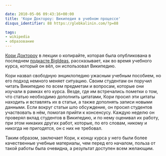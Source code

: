 ```yaml
---

date: 2010-05-06 09:43:16+00:00
title: 'Кори Доктороу: Википедия в учебном процессе'
disqus_identifier: 88 https://glebkalinin.com/?p=88

tags:
- wikipedia
- образование
---
```


[Кори Доктороу](http://craphound.com/) в лекции о копирайте, которая была опубликована в последнем [подкасте BigIdeas](http://www.tvo.org/TVOsites/WebObjects/TvoMicrosite.woa?bi?1272747600000), рассказывает, как во время учебного курса, который он вёл, он использовал Википедию. 

Кори назвал свободную энциклопедию ужасным учебным пособием, но его подход немного меняет ситуацию. Своим студентам он поручил читать Википедию по всем предметам и вопросам, которые они изучали в рамках его курса. Везде, где им встречались пометки о том, что статью необходимо дополнить цитатами, Кори просил эти цитаты находить и вставлять их в статьи, а также дополнять записи новыми данными. Если вокруг статьи шло обсуждение, он просил студентов участвовать в нём, помогая прийти к консенсусу. Каждую неделю он проверял вклад студентов в Википедию, и по нему оценивал их работу, при этом никаких других работ, которые, по его словам, никому и никогда не пригодятся, он с них не требовал.

Таким образом, заключает Кори, к концу курса у него были более качественные учебные материалы, чем перед его началом,  польза от такой работы была очевидна, а результат доступен всем желающим.
